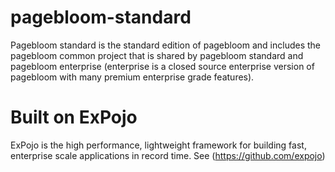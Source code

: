 # pagebloom-standard
Pagebloom standard is the standard edition of pagebloom and includes the pagebloom common project that is shared by pagebloom standard and pagebloom enterprise (enterprise is a closed source enterprise version of pagebloom with many premium enterprise grade features). 

# Built on ExPojo
ExPojo is the high performance, lightweight framework for building fast, enterprise scale applications in record time. See (https://github.com/expojo)

